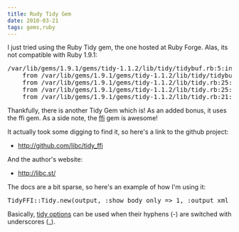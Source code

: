 ```yaml
---
title: Rudy Tidy Gem
date: 2010-03-21
tags: gems,ruby
---
```

I just tried using the Ruby Tidy gem, the one hosted at Ruby Forge. Alas, its not compatible with Ruby 1.9.1:

<pre class="sh_log">
/var/lib/gems/1.9.1/gems/tidy-1.1.2/lib/tidy/tidybuf.rb:5:in `<class:Tidybuf>': uninitialized constant DL::Importable (NameError)
	from /var/lib/gems/1.9.1/gems/tidy-1.1.2/lib/tidy/tidybuf.rb:3:in `<top (required)>'
	from /var/lib/gems/1.9.1/gems/tidy-1.1.2/lib/tidy.rb:25:in `require'
	from /var/lib/gems/1.9.1/gems/tidy-1.1.2/lib/tidy.rb:25:in `<module:Tidy>'
	from /var/lib/gems/1.9.1/gems/tidy-1.1.2/lib/tidy.rb:21:in `<top (required)>'
</pre>

Thankfully, there is another Tidy Gem which is! As an added bonus, it uses the ffi gem. As a side note, the [ffi](http://blog.headius.com/2008/10/ffi-for-ruby-now-available.html) gem is awesome!

It actually took some digging to find it, so here's a link to the github project:

* <http://github.com/libc/tidy_ffi>

And the author's website:

* <http://libc.st/>

The docs are a bit sparse, so here's an example of how I'm using it:

<pre class="sh_ruby">
TidyFFI::Tidy.new(output, :show_body_only => 1, :output_xml => 1, :numeric_entities => 1).clean
</pre>

Basically, [tidy options](http://www.labs.docunext.com/demo/dlabzapp2/debdocs/view/tidy-doc/index/) can be used when their hyphens (-) are switched with underscores (\_).

